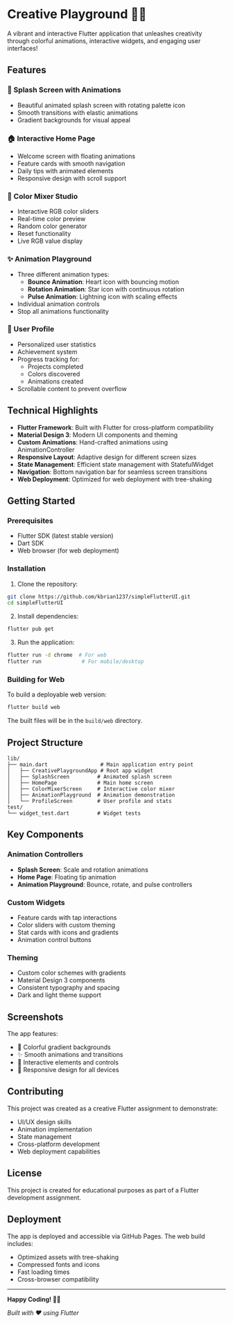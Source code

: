 # Creative Playground 🎨✨

A vibrant and interactive Flutter application that unleashes creativity through colorful animations, interactive widgets, and engaging user interfaces!

## Features

### 🌟 Splash Screen with Animations
- Beautiful animated splash screen with rotating palette icon
- Smooth transitions with elastic animations
- Gradient backgrounds for visual appeal

### 🏠 Interactive Home Page
- Welcome screen with floating animations
- Feature cards with smooth navigation
- Daily tips with animated elements
- Responsive design with scroll support

### 🎨 Color Mixer Studio
- Interactive RGB color sliders
- Real-time color preview
- Random color generator
- Reset functionality
- Live RGB value display

### ✨ Animation Playground
- Three different animation types:
  - **Bounce Animation**: Heart icon with bouncing motion
  - **Rotation Animation**: Star icon with continuous rotation
  - **Pulse Animation**: Lightning icon with scaling effects
- Individual animation controls
- Stop all animations functionality

### 👤 User Profile
- Personalized user statistics
- Achievement system
- Progress tracking for:
  - Projects completed
  - Colors discovered
  - Animations created
- Scrollable content to prevent overflow

## Technical Highlights

- **Flutter Framework**: Built with Flutter for cross-platform compatibility
- **Material Design 3**: Modern UI components and theming
- **Custom Animations**: Hand-crafted animations using AnimationController
- **Responsive Layout**: Adaptive design for different screen sizes
- **State Management**: Efficient state management with StatefulWidget
- **Navigation**: Bottom navigation bar for seamless screen transitions
- **Web Deployment**: Optimized for web deployment with tree-shaking

## Getting Started

### Prerequisites
- Flutter SDK (latest stable version)
- Dart SDK
- Web browser (for web deployment)

### Installation

1. Clone the repository:
```bash
git clone https://github.com/kbrian1237/simpleFlutterUI.git
cd simpleFlutterUI
```

2. Install dependencies:
```bash
flutter pub get
```

3. Run the application:
```bash
flutter run -d chrome  # For web
flutter run             # For mobile/desktop
```

### Building for Web

To build a deployable web version:
```bash
flutter build web
```

The built files will be in the `build/web` directory.

## Project Structure

```
lib/
├── main.dart                 # Main application entry point
│   ├── CreativePlaygroundApp # Root app widget
│   ├── SplashScreen         # Animated splash screen
│   ├── HomePage             # Main home screen
│   ├── ColorMixerScreen     # Interactive color mixer
│   ├── AnimationPlayground  # Animation demonstration
│   └── ProfileScreen        # User profile and stats
test/
└── widget_test.dart         # Widget tests
```

## Key Components

### Animation Controllers
- **Splash Screen**: Scale and rotation animations
- **Home Page**: Floating tip animation
- **Animation Playground**: Bounce, rotate, and pulse controllers

### Custom Widgets
- Feature cards with tap interactions
- Color sliders with custom theming
- Stat cards with icons and gradients
- Animation control buttons

### Theming
- Custom color schemes with gradients
- Material Design 3 components
- Consistent typography and spacing
- Dark and light theme support

## Screenshots

The app features:
- 🎨 Colorful gradient backgrounds
- ✨ Smooth animations and transitions
- 🎯 Interactive elements and controls
- 📱 Responsive design for all devices

## Contributing

This project was created as a creative Flutter assignment to demonstrate:
- UI/UX design skills
- Animation implementation
- State management
- Cross-platform development
- Web deployment capabilities

## License

This project is created for educational purposes as part of a Flutter development assignment.

## Deployment

The app is deployed and accessible via GitHub Pages. The web build includes:
- Optimized assets with tree-shaking
- Compressed fonts and icons
- Fast loading times
- Cross-browser compatibility

---

**Happy Coding! 🎈🚀**

*Built with ❤️ using Flutter*
